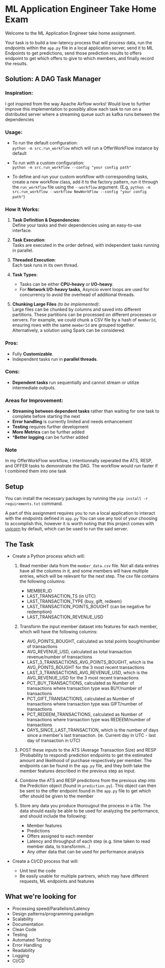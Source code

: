 # ML Application Engineer Take Home Exam
Welcome to the ML Application Engineer take home assignment.

Your task is to build a low-latency process that will process data, run the endpoints within the `app.py` file in a local application server, send it to ML Endpoints to get predictions, send those prediction results to offers endpoint to get which offers to give to which members, and finally record the results. 

## Solution: A DAG Task Manager

### Inspiration:
I got inspired from the way Apache Airflow works! Would love to further improve this implementation to possibly allow each task to run on a distributed server where a streaming queue such as kafka runs between the dependencies

### Usage:
- To run the default configuration:  
  `python -m src.run_workflow` which will run a OfferWorkFlow instance by default
  
- To run with a custom configuration:  
  `python -m src.run_workflow --config "your config path"`
  
- To define and run your custom workflow with corresponding tasks, create a new workflow class, add it to the factory pattern, run it through the `run_workflow` file using the `--workflow` argument.
(E.g, `python -m src.run_workflow --workflow NewWorkFlow --config "your config path"`)

### How It Works:
1. **Task Definition & Dependencies**:  
   Define your tasks and their dependencies using an easy-to-use interface.
   
2. **Task Execution**:  
   Tasks are executed in the order defined, with independent tasks running in parallel.

3. **Threaded Execution**:  
   Each task runs in its own thread.

4. **Task Types**:
   - Tasks can be either **CPU-heavy** or **I/O-heavy**.
   - For **Network I/O-heavy tasks**, Asyncio event loops are used for concurrency to avoid the overhead of additional threads.

5. **Chunking Large Files** *(to be implemented)*:  
   Large files can be chunked by columns and saved into different partitions. These partitions can be processed on different processes or servers. For example, we could chunk a CSV file by a hash of `memberId`, ensuring rows with the same `memberId` are grouped together. Alternatively, a solution using Spark can be considered.

### Pros:
- Fully **Customizable**.
- Independent tasks run in **parallel threads**.

### Cons:
- **Dependent tasks** run sequentially and cannot stream or utilize intermediate outputs.

### Areas for Improvement:
- **Streaming between dependent tasks** rather than waiting for one task to complete before starting the next
- **Error handling** is currently limited and needs enhancement
- **Testing** requires further development
- **More Metrics** can be further added
- ***Better logging** can be further added

### Note
In my OfferWorkFlow workflow, I intentionnally seperated the ATS, RESP, and OFFER tasks to demonstrate the DAG. The workflow would run faster if I combined them into one task


## Setup
You can install the necessary packages by running the `pip install -r requirements.txt` command.

A part of this assignment requires you to run a local application to interact with the endpoints defined in `app.py` You can use any tool of your choosing to accomplish this, however it is worth noting that this project comes with [uvicorn](https://www.uvicorn.org/) by default, which can be used to run the said server.

## The Task
- Create a Python process which will:

    1. Read member data from the `member_data.csv` file. Not all data entries have all the columns in it, and some members will have multiple entries, which will be relevant for the next step. The csv file contains the following columns:
        - MEMBER_ID
        - LAST_TRANSACTION_TS (in UTC)
        - LAST_TRANSACTION_TYPE (buy, gift, redeem)
        - LAST_TRANSACTION_POINTS_BOUGHT (can be negative for redemption)
        - LAST_TRANSACTION_REVENUE_USD

    2. Transform the input member dataset into features for each member, which will have the following columns:

        - AVG_POINTS_BOUGHT, calculated as $\text{total points bought} / \text{number of transactions}$
        - AVG_REVENUE_USD, calculated as $\text{total transaction revenue} / \text{number of transactions}$
        - LAST_3_TRANSACTIONS_AVG_POINTS_BOUGHT, which is the AVG_POINTS_BOUGHT for the 3 most recent transactions
        - LAST_3_TRANSACTIONS_AVG_REVENUE_USD, which is the AVG_REVENUE_USD for the 3 most recent transactions
        - PCT_BUY_TRANSACTIONS, calculated as $\text{Number of transactions where transaction type was BUY} / \text{number of transactions}$
        - PCT_GIFT_TRANSACTIONS, calculated as $\text{Number of transactions where transaction type was GIFT} / \text{number of transactions}$
        - PCT_REDEEM_TRANSACTIONS, calculated as $\text{Number of transactions where transaction type was REDEEM} / \text{number of transactions}$
        - DAYS_SINCE_LAST_TRANSACTION, which is the number of days since a member's last transaction. (ie. Current day in UTC - last day of transaction in UTC)

    3. POST these inputs to the ATS (Average Transaction Size) and RESP (Probability to respond) prediction endpoints to get the estimated amount and likelihood of purchase respectively per member. The endpoints can be found in the `app.py` file, and they both take the member features described in the previous step as input.
    4. Combine the ATS and RESP predictions from the previous step into the Prediction object (found in `prediction.py`). This object can then be sent to the offer endpoint found in the `app.py` file to get which offer should be given to the member
    5. Store any data you produce thorougout the process in a file. The data should easily be able to be used for analyzing the performance, and should include the following:
        - Member features
        - Predictions
        - Offers assigned to each member
        - Latency and throughput of each step (e.g. time taken to read member data, to transformm...)
        - Any other data that can be used for performance analysis

- Create a CI/CD process that will:
  - Unit test the code
  - Be easily usable for multiple partners, which may have different requests, ML endpoints and features
## What we're looking for
- Processing speed/Parallelism/Latency
- Design patterns/programming paradigm
- Scalability
- Documentation
- Clean Code
- Testing
- Automated Testing
- Error Handling
- Readability
- Logging
- CI/CD
